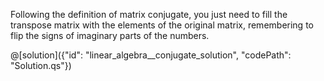 Following the definition of matrix conjugate, you just need to fill the transpose matrix with the elements of the original matrix, remembering to flip the signs of imaginary parts of the numbers.

@[solution]({"id": "linear_algebra__conjugate_solution", "codePath": "Solution.qs"})
